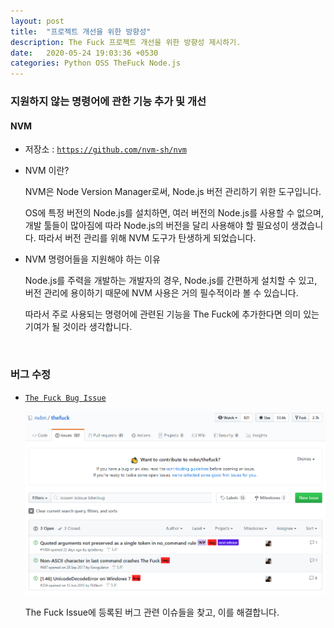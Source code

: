 ```yaml
---
layout: post
title:  "프로젝트 개선을 위한 방향성"
description: The Fuck 프로젝트 개선을 위한 방향성 제시하기.
date:   2020-05-24 19:03:36 +0530
categories: Python OSS TheFuck Node.js
---
```


### 지원하지 않는 명령어에 관한 기능 추가 및 개선

#### NVM

 - 저장소 : [`https://github.com/nvm-sh/nvm`](https://github.com/nvm-sh/nvm)

 - NVM 이란?

    NVM은 Node Version Manager로써, Node.js 버전 관리하기 위한 도구입니다.

    OS에 특정 버전의 Node.js를 설치하면, 여러 버전의 Node.js를 사용할 수 없으며, 개발 툴들이 많아짐에 따라 Node.js의 버전을 달리 사용해야 할 필요성이 생겼습니다. 따라서 버전 관리를 위해 NVM 도구가 탄생하게 되었습니다.

 - NVM 명령어들을 지원해야 하는 이유

    Node.js를 주력을 개발하는 개발자의 경우, Node.js를 간편하게 설치할 수 있고, 버전 관리에 용이하기 때문에 NVM 사용은 거의 필수적이라 볼 수 있습니다. 

    따라서 주로 사용되는 명령어에 관련된 기능을 The Fuck에 추가한다면 의미 있는 기여가 될 것이라 생각합니다.
    
&nbsp;&nbsp;&nbsp;&nbsp;

### 버그 수정

 - [`The Fuck Bug Issue`](https://github.com/nvbn/thefuck/issues?q=is%3Aopen+is%3Aissue+label%3Abug)

   ![The Fuck Bug Issue Image](https://raw.githubusercontent.com/Jokuna/Jokuna.github.io/master/openbug.png)
   
   The Fuck Issue에 등록된 버그 관련 이슈들을 찾고, 이를 해결합니다.

&nbsp;&nbsp;&nbsp;&nbsp;